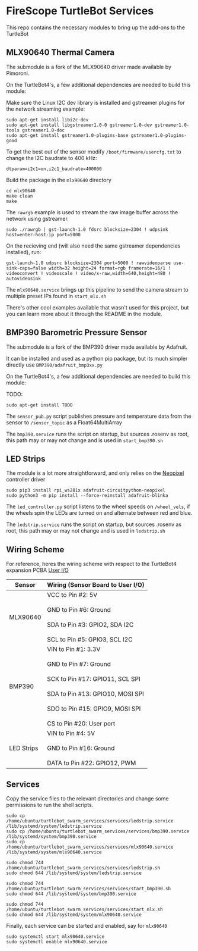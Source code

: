 # FireScope TurtleBot Services

This repo contains the necessary modules to bring up the add-ons to the TurtleBot

## MLX90640 Thermal Camera

The submodule is a fork of the MLX90640 driver made available by Pimoroni.

On the TurtleBot4's, a few additional dependencies are needed to build this module:

Make sure the Linux I2C dev library is installed and gstreamer plugins for the network streaming example:

```text
sudo apt-get install libi2c-dev
sudo apt-get install libgstreamer1.0-0 gstreamer1.0-dev gstreamer1.0-tools gstreamer1.0-doc
sudo apt-get install gstreamer1.0-plugins-base gstreamer1.0-plugins-good
```

To get the best out of the sensor modify `/boot/firmware/usercfg.txt` to change the I2C baudrate to 400 kHz:

```text
dtparam=i2c1=on,i2c1_baudrate=400000
```

Build the package in the `mlx90640` directory 
```text
cd mlx90640
make clean
make
```

The `rawrgb` example is used to stream the raw image buffer across the network using gstreamer.

```
sudo ./rawrgb | gst-launch-1.0 fdsrc blocksize=2304 ! udpsink host=enter-host-ip port=5000
```

On the recieving end (will also need the same gstreamer dependencies installed), run:
```
gst-launch-1.0 udpsrc blocksize=2304 port=5000 ! rawvideoparse use-sink-caps=false width=32 height=24 format=rgb framerate=16/1 ! videoconvert ! videoscale ! video/x-raw,width=640,height=480 ! autovideosink
```

The `mlx90640.service` brings up this pipeline to send the camera stream to multiple preset IPs found in `start_mlx.sh`

There's other cool examples available that wasn't used for this project, but you can learn more about it through the README in the module.


## BMP390 Barometric Pressure Sensor 

The submodule is a fork of the BMP390 driver made available by Adafruit.

It can be installed and used as a python pip package, but its much simpler directly use `BMP390/adafruit_bmp3xx.py`

On the TurtleBot4's, a few additional dependencies are needed to build this module:

TODO:

```text
sudo apt-get install TODO
```

The `sensor_pub.py` script publishes pressure and temperature data from the sensor to `/sensor_topic` as a Float64MultiArray

The `bmp390.service` runs the script on startup, but sources .rosenv as root, this path may or may not change and is used in `start_bmp390.sh`


## LED Strips 

The module is a lot more straightforward, and only relies on the [Neopixel](https://learn.adafruit.com/neopixels-on-raspberry-pi/python-usage) controller driver

```text
sudo pip3 install rpi_ws281x adafruit-circuitpython-neopixel
sudo python3 -m pip install --force-reinstall adafruit-blinka
```

The `led_controller.py` script listens to the wheel speeds on `/wheel_vels`, if the wheels spin the LEDs are turned on and alternate between red and blue.

The `ledstrip.service` runs the script on startup, but sources .rosenv as root, this path may or may not change and is used in `ledstrip.sh`



## Wiring Scheme

For reference, heres the wiring scheme with respect to the TurtleBot4 expansion PCBA [User I/O](https://turtlebot.github.io/turtlebot4-user-manual/electrical/pcba.html)

| Sensor     | Wiring (Sensor Board to User I/O)                                                                                                                                                               |
| ---------- | ------------------------------------------------------------------------------------------------------------------------------------------------------------------------------------------------------ |
| MLX90640   | VCC to Pin #2: 5V<br><br>GND to Pin #6: Ground<br><br>SDA to Pin #3: GPIO2, SDA I2C<br><br>SCL to Pin #5: GPIO3, SCL I2C                                                                               |
| BMP390     | VIN to Pin #1: 3.3V<br><br>GND to Pin #7: Ground<br><br>SCK to Pin #17: GPIO11, SCL SPI<br><br>SDA to Pin #13: GPIO10, MOSI SPI<br><br>SDO to Pin #15: GPIO9, MOSI SPI<br><br>CS to Pin #20: User port |
| LED Strips | VIN to Pin #4: 5V<br><br>GND to Pin #16: Ground<br><br>DATA to Pin #22: GPIO12, PWM                                                                                                                    |


## Services

Copy the service files to the relevant directories and change some permissions to run the shell scripts.
```text
sudo cp /home/ubuntu/turtlebot_swarm_services/services/ledstrip.service /lib/systemd/system/ledstrip.service
sudo cp /home/ubuntu/turtlebot_swarm_services/services/bmp390.service /lib/systemd/system/bmp390.service
sudo cp /home/ubuntu/turtlebot_swarm_services/services/mlx90640.service /lib/systemd/system/mlx90640.service

sudo chmod 744 /home/ubuntu/turtlebot_swarm_services/services/ledstrip.sh
sudo chmod 644 /lib/systemd/system/ledstrip.service

sudo chmod 744 /home/ubuntu/turtlebot_swarm_services/services/start_bmp390.sh
sudo chmod 644 /lib/systemd/system/bmp390.service

sudo chmod 744 /home/ubuntu/turtlebot_swarm_services/services/start_mlx.sh
sudo chmod 644 /lib/systemd/system/mlx90640.service
```

Finally, each service can be started and enabled, say for `mlx90640`

```text
sudo systemctl start mlx90640.service 
sudo systemctl enable mlx90640.service
```